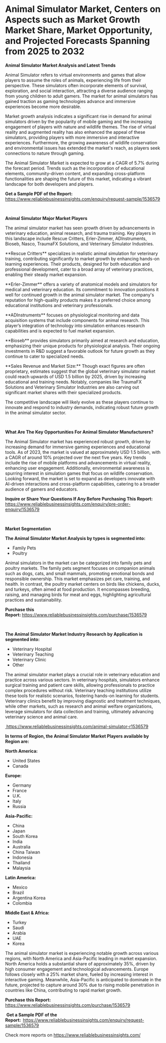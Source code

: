 <p><h1>Animal Simulator Market, Centers on Aspects such as Market Growth Market Share, Market Opportunity, and Projected Forecasts Spanning from 2025 to 2032</h1></p><p><strong>Animal Simulator Market Analysis and Latest Trends</strong></p>
<p><p>Animal Simulator refers to virtual environments and games that allow players to assume the roles of animals, experiencing life from their perspective. These simulators often incorporate elements of survival, exploration, and social interaction, attracting a diverse audience ranging from young children to adult gamers. The market for animal simulators has gained traction as gaming technologies advance and immersive experiences become more desirable.</p><p>Market growth analysis indicates a significant rise in demand for animal simulators driven by the popularity of mobile gaming and the increasing engagement of players with nature and wildlife themes. The rise of virtual reality and augmented reality has also enhanced the appeal of these simulators, providing players with more immersive and interactive experiences. Furthermore, the growing awareness of wildlife conservation and environmental issues has extended the market's reach, as players seek connections to nature through gaming.</p><p>The Animal Simulator Market is expected to grow at a CAGR of 5.7% during the forecast period. Trends such as the incorporation of educational elements, community-driven content, and expanding cross-platform functionalities are shaping the future of this market, indicating a vibrant landscape for both developers and players.</p></p>
<p><strong>Get a Sample PDF of the Report:&nbsp;</strong> <a href="https://www.reliablebusinessinsights.com/enquiry/request-sample/1536579?utm_campaign=3210&utm_medium=2&utm_source=Github&utm_content=ia&utm_term=04032025&utm_id=animal-simulator">https://www.reliablebusinessinsights.com/enquiry/request-sample/1536579</a></p>
<p>&nbsp;</p>
<p><strong>Animal Simulator Major Market Players</strong></p>
<p><p>The animal simulator market has seen growth driven by advancements in veterinary education, animal research, and trauma training. Key players in this landscape include Rescue Critters, Erler-Zimmer, ADInstruments, Bioseb, Nasco, TraumaFX Solutions, and Veterinary Simulator Industries.</p><p>**Rescue Critters** specializes in realistic animal simulation for veterinary training, contributing significantly to market growth by enhancing hands-on learning experiences. Their products, designed for both education and professional development, cater to a broad array of veterinary practices, enabling their steady market expansion. </p><p>**Erler-Zimmer** offers a variety of anatomical models and simulators for medical and veterinary education. Its commitment to innovation positions it well for continued growth in the animal simulator market. The company's reputation for high-quality products makes it a preferred choice among educational institutions and veterinary professionals.</p><p>**ADInstruments** focuses on physiological monitoring and data acquisition systems that include components for animal research. This player’s integration of technology into simulation enhances research capabilities and is expected to fuel market expansion.</p><p>**Bioseb** provides simulators primarily aimed at research and education, emphasizing their unique products for physiological analysis. Their ongoing investments in R&D suggest a favorable outlook for future growth as they continue to cater to specialized needs.</p><p>**Sales Revenue and Market Size:** Though exact figures are often proprietary, estimates suggest that the global veterinary simulator market could reach upwards of USD 1.5 billion by 2025, driven by increasing educational and training needs. Notably, companies like TraumaFX Solutions and Veterinary Simulator Industries are also carving out significant market shares with their specialized products.</p><p>The competitive landscape will likely evolve as these players continue to innovate and respond to industry demands, indicating robust future growth in the animal simulator sector.</p></p>
<p>&nbsp;</p>
<p><strong>What Are The Key Opportunities For Animal Simulator Manufacturers?</strong></p>
<p><p>The Animal Simulator market has experienced robust growth, driven by increasing demand for immersive gaming experiences and educational tools. As of 2023, the market is valued at approximately USD 1.5 billion, with a CAGR of around 10% projected over the next five years. Key trends include the rise of mobile platforms and advancements in virtual reality, enhancing user engagement. Additionally, environmental awareness is spurring interest in simulation games that focus on wildlife conservation. Looking forward, the market is set to expand as developers innovate with AI-driven interactions and cross-platform capabilities, catering to a broader audience of gamers and educators.</p></p>
<p><strong>Inquire or Share Your Questions If Any Before Purchasing This Report:</strong> <a href="https://www.reliablebusinessinsights.com/enquiry/pre-order-enquiry/1536579?utm_campaign=3210&utm_medium=2&utm_source=Github&utm_content=ia&utm_term=04032025&utm_id=animal-simulator">https://www.reliablebusinessinsights.com/enquiry/pre-order-enquiry/1536579</a></p>
<p>&nbsp;</p>
<p><strong>Market Segmentation</strong></p>
<p><strong>The Animal Simulator Market Analysis by types is segmented into:</strong></p>
<p><ul><li>Family Pets</li><li>Poultry</li></ul></p>
<p><p>Animal simulators in the market can be categorized into family pets and poultry markets. The family pets segment focuses on companion animals such as dogs, cats, and small mammals, promoting emotional bonds and responsible ownership. This market emphasizes pet care, training, and health. In contrast, the poultry market centers on birds like chickens, ducks, and turkeys, often aimed at food production. It encompasses breeding, raising, and managing birds for meat and eggs, highlighting agricultural practices and sustainability.</p></p>
<p><strong>Purchase this Report:&nbsp;</strong><a href="https://www.reliablebusinessinsights.com/purchase/1536579?utm_campaign=3210&utm_medium=2&utm_source=Github&utm_content=ia&utm_term=04032025&utm_id=animal-simulator">https://www.reliablebusinessinsights.com/purchase/1536579</a></p>
<p>&nbsp;</p>
<p><strong>The Animal Simulator Market Industry Research by Application is segmented into:</strong></p>
<p><ul><li>Veterinary Hospital</li><li>Veterinary Teaching</li><li>Veterinary Clinic</li><li>Other</li></ul></p>
<p><p>The animal simulator market plays a crucial role in veterinary education and practice across various sectors. In veterinary hospitals, simulators enhance surgical training and patient care skills, allowing professionals to practice complex procedures without risk. Veterinary teaching institutions utilize these tools for realistic scenarios, fostering hands-on learning for students. Veterinary clinics benefit by improving diagnostic and treatment techniques, while other markets, such as research and animal welfare organizations, leverage simulators for data collection and training, ultimately advancing veterinary science and animal care.</p></p>
<p><a href="https://www.reliablebusinessinsights.com/animal-simulator-r1536579?utm_campaign=3210&utm_medium=2&utm_source=Github&utm_content=ia&utm_term=04032025&utm_id=animal-simulator">&nbsp;https://www.reliablebusinessinsights.com/animal-simulator-r1536579</a></p>
<p><strong>In terms of Region, the Animal Simulator Market Players available by Region are:</strong></p>
<p>
    <p> <strong> North America: </strong>
        <ul>
            <li>United States</li>
            <li>Canada</li>
        </ul>
        </p> 
    <p> <strong> Europe: </strong>
        <ul>
            <li>Germany</li>
            <li>France</li>
            <li>U.K.</li>
            <li>Italy</li>
            <li>Russia</li>
        </ul>
        </p> 
    <p> <strong> Asia-Pacific: </strong>
        <ul>
            <li>China</li>
            <li>Japan</li>
            <li>South Korea</li>
            <li>India</li>
            <li>Australia</li>
            <li>China Taiwan</li>
            <li>Indonesia</li>
            <li>Thailand</li>
            <li>Malaysia</li>
        </ul>
        </p> 
    <p> <strong> Latin America: </strong>
        <ul>
            <li>Mexico</li>
            <li>Brazil</li>
            <li>Argentina Korea</li>
            <li>Colombia</li>
        </ul>
        </p> 
    <p> <strong> Middle East & Africa: </strong>
        <ul>
            <li>Turkey</li>
            <li>Saudi</li>
            <li>Arabia</li>
            <li>UAE</li>
            <li>Korea</li>
        </ul>
    </p>
    </p>
<p><p>The animal simulator market is experiencing notable growth across various regions, with North America and Asia-Pacific leading in market expansion. North America holds a substantial share of approximately 35%, driven by high consumer engagement and technological advancements. Europe follows closely with a 25% market share, fueled by increasing interest in interactive gaming. Meanwhile, Asia-Pacific is anticipated to dominate in the future, projected to capture around 30% due to rising mobile penetration in countries like China, contributing to rapid market growth.</p></p>
<p><strong>Purchase this Report: </strong><a href="https://www.reliablebusinessinsights.com/purchase/1536579?utm_campaign=3210&utm_medium=2&utm_source=Github&utm_content=ia&utm_term=04032025&utm_id=animal-simulator">https://www.reliablebusinessinsights.com/purchase/1536579</a></p>
<p>&nbsp;<strong>Get a Sample PDF of the Report:&nbsp;&nbsp;</strong><a href="https://www.reliablebusinessinsights.com/enquiry/request-sample/1536579?utm_campaign=3210&utm_medium=2&utm_source=Github&utm_content=ia&utm_term=04032025&utm_id=animal-simulator">https://www.reliablebusinessinsights.com/enquiry/request-sample/1536579</a></p>
<p><strong></strong></p>
<p>Check more reports on <a href="https://www.reliablebusinessinsights.com/?utm_campaign=3210&utm_medium=2&utm_source=Github&utm_content=ia&utm_term=04032025&utm_id=animal-simulator">https://www.reliablebusinessinsights.com/</a></p>